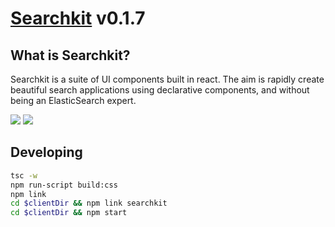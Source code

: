 # [Searchkit](https://searchkit.co/ "Searchkit") v0.1.7

## What is Searchkit?
Searchkit is a suite of UI components built in react. The aim is rapidly create beautiful search applications using declarative components, and without being an ElasticSearch expert.

<img src="./docs/assets/code.png"/>
<img src="./docs/assets/result.jpg"/>

## Developing 

```sh
tsc -w
npm run-script build:css
npm link
cd $clientDir && npm link searchkit
cd $clientDir && npm start
```
